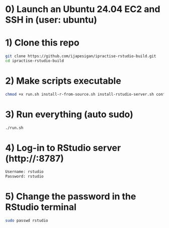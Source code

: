 # 0) Launch an Ubuntu 24.04 EC2 and SSH in (user: ubuntu)

# 1) Clone this repo

```bash
git clone https://github.com/ijapesigan/ipractise-rstudio-build.git
cd ipractise-rstudio-build
```

# 2) Make scripts executable

```bash
chmod +x run.sh install-r-from-source.sh install-rstudio-server.sh configure-posit-ppm.sh
```

# 3) Run everything (auto sudo)

```bash
./run.sh
```

# 4) Log-in to RStudio server (http://<EC2-Public-DNS>:8787)

```bash
Username: rstudio
Password: rstudio
```

# 5) Change the password in the RStudio terminal

```bash
sudo passwd rstudio
```

